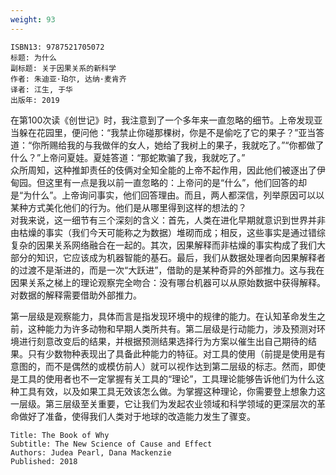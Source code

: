 ```yaml
---
weight: 93
---
```


```
ISBN13: 9787521705072
标题: 为什么
副标题: 关于因果关系的新科学
作者: 朱迪亚·珀尔, 达纳·麦肯齐
译者: 江生, 于华
出版年: 2019
```

在第100次读《创世记》时，我注意到了一个多年来一直忽略的细节。上帝发现亚当躲在花园里，便问他：“我禁止你碰那棵树，你是不是偷吃了它的果子？”亚当答道：“你所赐给我的与我做伴的女人，她给了我树上的果子，我就吃了。”“你都做了什么？”上帝问夏娃。夏娃答道：“那蛇欺骗了我，我就吃了。”  
众所周知，这种推卸责任的伎俩对全知全能的上帝不起作用，因此他们被逐出了伊甸园。但这里有一点是我以前一直忽略的：上帝问的是“什么”，他们回答的却是“为什么”。上帝询问事实，他们回答理由。而且，两人都深信，列举原因可以以某种方式美化他们的行为。他们是从哪里得到这样的想法的？  
对我来说，这一细节有三个深刻的含义：首先，人类在进化早期就意识到世界并非由枯燥的事实（我们今天可能称之为数据）堆砌而成；相反，这些事实是通过错综复杂的因果关系网络融合在一起的。其次，因果解释而非枯燥的事实构成了我们大部分的知识，它应该成为机器智能的基石。最后，我们从数据处理者向因果解释者的过渡不是渐进的，而是一次“大跃进”，借助的是某种奇异的外部推力。这与我在因果关系之梯上的理论观察完全吻合：没有哪台机器可以从原始数据中获得解释。对数据的解释需要借助外部推力。

第一层级是观察能力，具体而言是指发现环境中的规律的能力。在认知革命发生之前，这种能力为许多动物和早期人类所共有。第二层级是行动能力，涉及预测对环境进行刻意改变后的结果，并根据预测结果选择行为方案以催生出自己期待的结果。只有少数物种表现出了具备此种能力的特征。对工具的使用（前提是使用是有意图的，而不是偶然的或模仿前人）就可以视作达到第二层级的标志。然而，即使是工具的使用者也不一定掌握有关工具的“理论”，工具理论能够告诉他们为什么这种工具有效，以及如果工具无效该怎么做。为掌握这种理论，你需要登上想象力这一层级。第三层级至关重要，它让我们为发起农业领域和科学领域的更深层次的革命做好了准备，使得我们人类对于地球的改造能力发生了骤变。

```
Title: The Book of Why
Subtitle: The New Science of Cause and Effect
Authors: Judea Pearl, Dana Mackenzie
Published: 2018
```